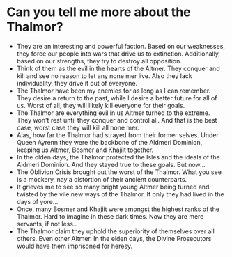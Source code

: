 # Can you tell me more about the Thalmor?
- They are an interesting and powerful faction. Based on our weaknesses, they force our people into wars that drive us to extinction. Additionally, based on our strengths, they try to destroy all opposition.
- Think of them as the evil in the hearts of the Altmer. They conquer and kill and see no reason to let any none mer live. Also they lack individuality, they drive it out of everyone.
- The Thalmor have been my enemies for as long as I can remember. They desire a return to the past, while I desire a better future for all of us. Worst of all, they will likely kill everyone for their goals.
- The Thalmor are everything evil in us Altmer turned to the extreme. They won't rest until they conquer and control all. And that is the best case, worst case they will kill all none mer.
- Alas, how far the Thalmor had strayed from their former selves. Under Queen Ayrenn they were the backbone of the Aldmeri Dominion, keeping us Altmer, Bosmer and Khajiit together.
- In the olden days, the Thalmor protected the Isles and the ideals of the Aldmeri Dominion. And they stayed true to these goals. But now...
- The Oblivion Crisis brought out the worst of the Thalmor. What you see is a mockery, nay a distortion of their ancient counterparts.
- It grieves me to see so many bright young Altmer being turned and twisted by the vile new ways of the Thalmor. If only they had lived in the days of yore...
- Once, many Bosmer and Khajiit were amongst the highest ranks of the Thalmor. Hard to imagine in these dark times. Now they are mere servants, if not less..
- The Thalmor claim they uphold the superiority of themselves over all others. Even other Altmer. In the elden days, the Divine Prosecutors would have them imprisoned for heresy.
